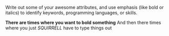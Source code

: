 Write out some of your awesome attributes, and use emphasis (like bold or italics) to identify keywords, programming languages, or skills. 

__There are times where you want to bold something__
And then there times where you just *SQUIRRELL* have to type things out
